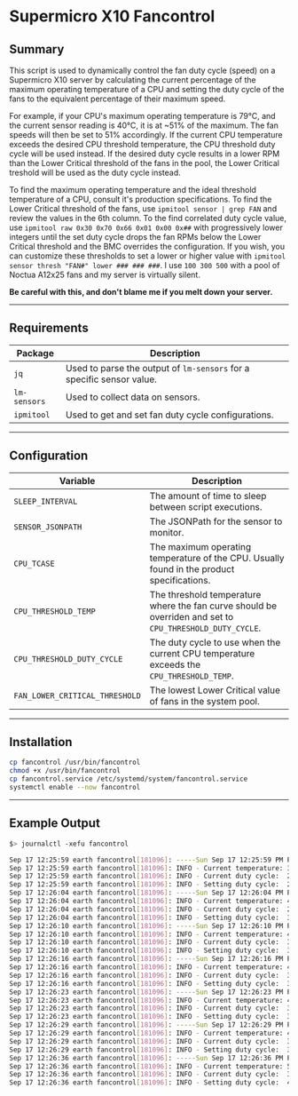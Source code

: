 # Supermicro X10 Fancontrol

## Summary

This script is used to dynamically control the fan duty cycle (speed) on a Supermicro X10 server by calculating the current percentage of the maximum operating temperature of a CPU and setting the duty cycle of the fans to the equivalent percentage of their maximum speed. 

For example, if your CPU's maximum operating temperature is 79°C, and the current sensor reading is 40°C, it is at ~51% of the maximum. The fan speeds will then be set to 51% accordingly. If the current CPU temperature exceeds the desired CPU threshold temperature, the CPU threshold duty cycle will be used instead. If the desired duty cycle results in a lower RPM than the Lower Critical threshold of the fans in the pool, the Lower Critical treshold will be used as the duty cycle instead.

To find the maximum operating temperature and the ideal threshold temperature of a CPU, consult it's production specifications. To find the Lower Critical threshold of the fans, use `ipmitool sensor | grep FAN` and review the values in the 6th column. To the find correlated duty cycle value, use `ipmitool raw 0x30 0x70 0x66 0x01 0x00 0x##` with progressively lower integers until the set duty cycle drops the fan RPMs below the Lower Critical threshold and the BMC overrides the configuration. If you wish, you can customize these thresholds to set a lower or higher value with `ipmitool sensor thresh "FAN#" lower ### ### ###`. I use `100 300 500` with a pool of Noctua A12x25 fans and my server is virtually silent. 

**Be careful with this, and don't blame me if you melt down your server.**

<hr>

## Requirements

| Package      | Description                                                  |
| ------------ | ------------------------------------------------------------ |
| `jq`         | Used to parse the output of `lm-sensors` for a specific sensor value. |
| `lm-sensors` | Used to collect data on sensors.                             |
| `ipmitool`   | Used to get and set fan duty cycle configurations.           |

<hr>

## Configuration

| Variable                       | Description                                                  |
| ------------------------------ | ------------------------------------------------------------ |
| `SLEEP_INTERVAL`               | The amount of time to sleep between script executions.       |
| `SENSOR_JSONPATH`              | The JSONPath for the sensor to monitor.                      |
| `CPU_TCASE`                    | The maximum operating temperature of the CPU. Usually found in the product specifications. |
| `CPU_THRESHOLD_TEMP`           | The threshold temperature where the fan curve should be overriden and set to `CPU_THRESHOLD_DUTY_CYCLE`. |
| `CPU_THRESHOLD_DUTY_CYCLE`     | The duty cycle to use when the current CPU temperature exceeds the `CPU_THRESHOLD_TEMP`. |
| `FAN_LOWER_CRITICAL_THRESHOLD` | The lowest Lower Critical value of fans in the system pool.  |

<hr>

## Installation

```bash
cp fancontrol /usr/bin/fancontrol
chmod +x /usr/bin/fancontrol
cp fancontrol.service /etc/systemd/system/fancontrol.service
systemctl enable --now fancontrol
```

<hr>

## Example Output

```bash
$> journalctl -xefu fancontrol

Sep 17 12:25:59 earth fancontrol[181096]: -----Sun Sep 17 12:25:59 PM PDT 2023-----
Sep 17 12:25:59 earth fancontrol[181096]: INFO - Current temperature: 37/79°C (46%)
Sep 17 12:25:59 earth fancontrol[181096]: INFO - Current duty cycle:  29/64
Sep 17 12:25:59 earth fancontrol[181096]: INFO - Setting duty cycle:  29/64
Sep 17 12:26:04 earth fancontrol[181096]: -----Sun Sep 17 12:26:04 PM PDT 2023-----
Sep 17 12:26:04 earth fancontrol[181096]: INFO - Current temperature: 40/79°C (50%)
Sep 17 12:26:04 earth fancontrol[181096]: INFO - Current duty cycle:  29/64
Sep 17 12:26:04 earth fancontrol[181096]: INFO - Setting duty cycle:  32/64
Sep 17 12:26:10 earth fancontrol[181096]: -----Sun Sep 17 12:26:10 PM PDT 2023-----
Sep 17 12:26:10 earth fancontrol[181096]: INFO - Current temperature: 46/79°C (58%)
Sep 17 12:26:10 earth fancontrol[181096]: INFO - Current duty cycle:  32/64
Sep 17 12:26:10 earth fancontrol[181096]: INFO - Setting duty cycle:  37/64
Sep 17 12:26:16 earth fancontrol[181096]: -----Sun Sep 17 12:26:16 PM PDT 2023-----
Sep 17 12:26:16 earth fancontrol[181096]: INFO - Current temperature: 47/79°C (59%)
Sep 17 12:26:16 earth fancontrol[181096]: INFO - Current duty cycle:  37/64
Sep 17 12:26:16 earth fancontrol[181096]: INFO - Setting duty cycle:  37/64
Sep 17 12:26:23 earth fancontrol[181096]: -----Sun Sep 17 12:26:23 PM PDT 2023-----
Sep 17 12:26:23 earth fancontrol[181096]: INFO - Current temperature: 48/79°C (60%)
Sep 17 12:26:23 earth fancontrol[181096]: INFO - Current duty cycle:  37/64
Sep 17 12:26:23 earth fancontrol[181096]: INFO - Setting duty cycle:  38/64
Sep 17 12:26:29 earth fancontrol[181096]: -----Sun Sep 17 12:26:29 PM PDT 2023-----
Sep 17 12:26:29 earth fancontrol[181096]: INFO - Current temperature: 49/79°C (62%)
Sep 17 12:26:29 earth fancontrol[181096]: INFO - Current duty cycle:  38/64
Sep 17 12:26:29 earth fancontrol[181096]: INFO - Setting duty cycle:  39/64
Sep 17 12:26:36 earth fancontrol[181096]: -----Sun Sep 17 12:26:36 PM PDT 2023-----
Sep 17 12:26:36 earth fancontrol[181096]: INFO - Current temperature: 50/79°C (63%)
Sep 17 12:26:36 earth fancontrol[181096]: INFO - Current duty cycle:  39/64
Sep 17 12:26:36 earth fancontrol[181096]: INFO - Setting duty cycle:  40/64
```
